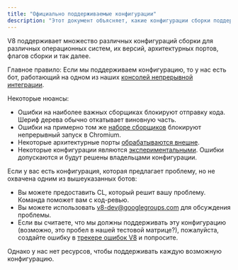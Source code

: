 ```yaml
---
title: "Официально поддерживаемые конфигурации"
description: "Этот документ объясняет, какие конфигурации сборки поддерживаются командой V8."
---
```

V8 поддерживает множество различных конфигураций сборки для различных операционных систем, их версий, архитектурных портов, флагов сборки и так далее.

Главное правило: Если мы поддерживаем конфигурацию, то у нас есть бот, работающий на одном из наших [консолей непрерывной интеграции](https://ci.chromium.org/p/v8/g/main/console).

Некоторые нюансы:

- Ошибки на наиболее важных сборщиках блокируют отправку кода. Шериф дерева обычно откатывает виновную часть.
- Ошибки на примерно том же [наборе сборщиков](https://chromium.googlesource.com/infra/infra/+/main/infra/services/lkgr_finder/config/v8_cfg.pyl) блокируют непрерывный запуск в Chromium.
- Некоторые архитектурные порты [обрабатываются внешне](/docs/ports).
- Некоторые конфигурации являются [экспериментальными](https://ci.chromium.org/p/v8/g/experiments/console). Ошибки допускаются и будут решены владельцами конфигурации.

Если у вас есть конфигурация, которая предлагает проблему, но не охвачена одним из вышеуказанных ботов:

- Вы можете предоставить CL, который решит вашу проблему. Команда поможет вам с код-ревью.
- Вы можете использовать [v8-dev@googlegroups.com](mailto:v8-dev@googlegroups.com) для обсуждения проблемы.
- Если вы считаете, что мы должны поддерживать эту конфигурацию (возможно, это пробел в нашей тестовой матрице?), пожалуйста, создайте ошибку в [трекере ошибок V8](https://bugs.chromium.org/p/v8/issues/entry) и попросите.

Однако у нас нет ресурсов, чтобы поддерживать каждую возможную конфигурацию.
